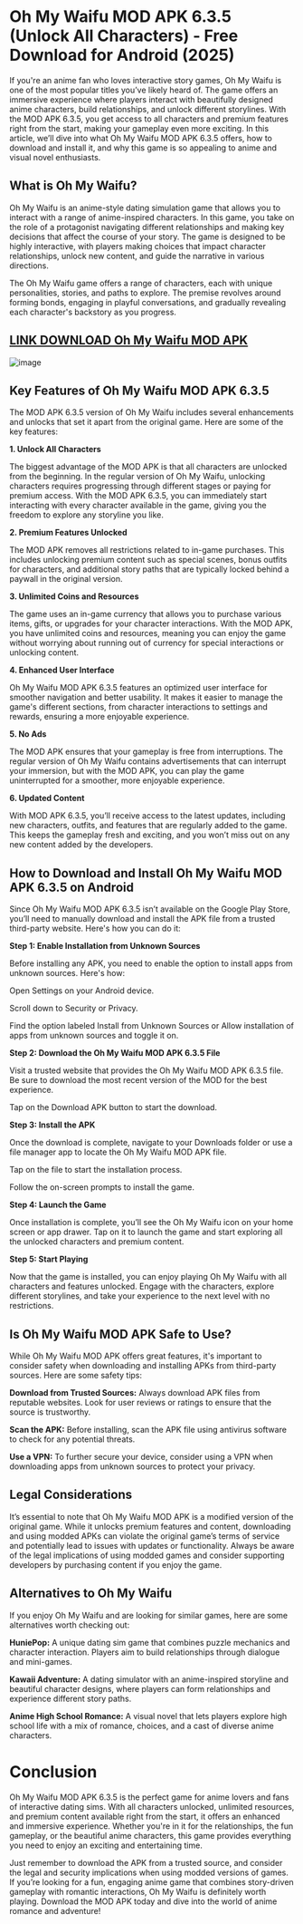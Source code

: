 # Oh My Waifu MOD APK 6.3.5 (Unlock All Characters) - Free Download for Android (2025)

If you're an anime fan who loves interactive story games, Oh My Waifu is one of the most popular titles you’ve likely heard of. The game offers an immersive experience where players interact with beautifully designed anime characters, build relationships, and unlock different storylines. With the MOD APK 6.3.5, you get access to all characters and premium features right from the start, making your gameplay even more exciting. In this article, we’ll dive into what Oh My Waifu MOD APK 6.3.5 offers, how to download and install it, and why this game is so appealing to anime and visual novel enthusiasts.

## What is Oh My Waifu?

Oh My Waifu is an anime-style dating simulation game that allows you to interact with a range of anime-inspired characters. In this game, you take on the role of a protagonist navigating different relationships and making key decisions that affect the course of your story. The game is designed to be highly interactive, with players making choices that impact character relationships, unlock new content, and guide the narrative in various directions.

The Oh My Waifu game offers a range of characters, each with unique personalities, stories, and paths to explore. The premise revolves around forming bonds, engaging in playful conversations, and gradually revealing each character's backstory as you progress.

## [LINK DOWNLOAD Oh My Waifu MOD APK](https://modfyp.io/oh-my-waifu/)


![image](https://github.com/user-attachments/assets/b30ec880-dd5f-40b5-94db-2eaa52f0a0c7)


## Key Features of Oh My Waifu MOD APK 6.3.5

The MOD APK 6.3.5 version of Oh My Waifu includes several enhancements and unlocks that set it apart from the original game. Here are some of the key features:

**1. Unlock All Characters**

The biggest advantage of the MOD APK is that all characters are unlocked from the beginning. In the regular version of Oh My Waifu, unlocking characters requires progressing through different stages or paying for premium access. With the MOD APK 6.3.5, you can immediately start interacting with every character available in the game, giving you the freedom to explore any storyline you like.

**2. Premium Features Unlocked**

The MOD APK removes all restrictions related to in-game purchases. This includes unlocking premium content such as special scenes, bonus outfits for characters, and additional story paths that are typically locked behind a paywall in the original version.

**3. Unlimited Coins and Resources**

The game uses an in-game currency that allows you to purchase various items, gifts, or upgrades for your character interactions. With the MOD APK, you have unlimited coins and resources, meaning you can enjoy the game without worrying about running out of currency for special interactions or unlocking content.

**4. Enhanced User Interface**

Oh My Waifu MOD APK 6.3.5 features an optimized user interface for smoother navigation and better usability. It makes it easier to manage the game's different sections, from character interactions to settings and rewards, ensuring a more enjoyable experience.

**5. No Ads**

The MOD APK ensures that your gameplay is free from interruptions. The regular version of Oh My Waifu contains advertisements that can interrupt your immersion, but with the MOD APK, you can play the game uninterrupted for a smoother, more enjoyable experience.

**6. Updated Content**

With MOD APK 6.3.5, you’ll receive access to the latest updates, including new characters, outfits, and features that are regularly added to the game. This keeps the gameplay fresh and exciting, and you won’t miss out on any new content added by the developers.

## How to Download and Install Oh My Waifu MOD APK 6.3.5 on Android

Since Oh My Waifu MOD APK 6.3.5 isn’t available on the Google Play Store, you’ll need to manually download and install the APK file from a trusted third-party website. Here's how you can do it:

**Step 1: Enable Installation from Unknown Sources**

Before installing any APK, you need to enable the option to install apps from unknown sources. Here's how:

Open Settings on your Android device.

Scroll down to Security or Privacy.

Find the option labeled Install from Unknown Sources or Allow installation of apps from unknown sources and toggle it on.

**Step 2: Download the Oh My Waifu MOD APK 6.3.5 File**

Visit a trusted website that provides the Oh My Waifu MOD APK 6.3.5 file. Be sure to download the most recent version of the MOD for the best experience.

Tap on the Download APK button to start the download.

**Step 3: Install the APK**

Once the download is complete, navigate to your Downloads folder or use a file manager app to locate the Oh My Waifu MOD APK file.

Tap on the file to start the installation process.

Follow the on-screen prompts to install the game.

**Step 4: Launch the Game**

Once installation is complete, you’ll see the Oh My Waifu icon on your home screen or app drawer. Tap on it to launch the game and start exploring all the unlocked characters and premium content.


**Step 5: Start Playing**

Now that the game is installed, you can enjoy playing Oh My Waifu with all characters and features unlocked. Engage with the characters, explore different storylines, and take your experience to the next level with no restrictions.

## Is Oh My Waifu MOD APK Safe to Use?

While Oh My Waifu MOD APK offers great features, it's important to consider safety when downloading and installing APKs from third-party sources. Here are some safety tips:

**Download from Trusted Sources:** Always download APK files from reputable websites. Look for user reviews or ratings to ensure that the source is trustworthy.

**Scan the APK:** Before installing, scan the APK file using antivirus software to check for any potential threats.

**Use a VPN:** To further secure your device, consider using a VPN when downloading apps from unknown sources to protect your privacy.

## Legal Considerations

It’s essential to note that Oh My Waifu MOD APK is a modified version of the original game. While it unlocks premium features and content, downloading and using modded APKs can violate the original game’s terms of service and potentially lead to issues with updates or functionality. Always be aware of the legal implications of using modded games and consider supporting developers by purchasing content if you enjoy the game.

## Alternatives to Oh My Waifu

If you enjoy Oh My Waifu and are looking for similar games, here are some alternatives worth checking out:

**HuniePop:** A unique dating sim game that combines puzzle mechanics and character interaction. Players aim to build relationships through dialogue and mini-games.

**Kawaii Adventure:** A dating simulator with an anime-inspired storyline and beautiful character designs, where players can form relationships and experience different story paths.

**Anime High School Romance:** A visual novel that lets players explore high school life with a mix of romance, choices, and a cast of diverse anime characters.

# Conclusion

Oh My Waifu MOD APK 6.3.5 is the perfect game for anime lovers and fans of interactive dating sims. With all characters unlocked, unlimited resources, and premium content available right from the start, it offers an enhanced and immersive experience. Whether you're in it for the relationships, the fun gameplay, or the beautiful anime characters, this game provides everything you need to enjoy an exciting and entertaining time.

Just remember to download the APK from a trusted source, and consider the legal and security implications when using modded versions of games. If you’re looking for a fun, engaging anime game that combines story-driven gameplay with romantic interactions, Oh My Waifu is definitely worth playing. Download the MOD APK today and dive into the world of anime romance and adventure!
